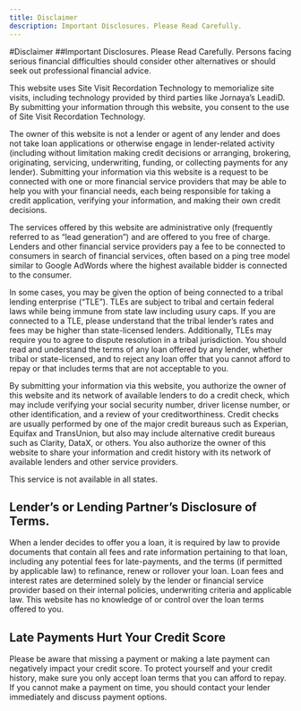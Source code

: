 ```yaml
---
title: Disclaimer
description: Important Disclosures. Please Read Carefully.
---
```

#Disclaimer
##Important Disclosures. Please Read Carefully.
Persons facing serious financial difficulties should consider other alternatives or should seek out professional financial advice.

This website uses Site Visit Recordation Technology to memorialize site visits, including technology provided by third parties like Jornaya’s LeadiD. By submitting your information through this website, you consent to the use of Site Visit Recordation Technology.

The owner of this website is not a lender or agent of any lender and does not take loan applications or otherwise engage in lender-related activity (including without limitation making credit decisions or arranging, brokering, originating, servicing, underwriting, funding, or collecting payments for any lender). Submitting your information via this website is a request to be connected with one or more financial service providers that may be able to help you with your financial needs, each being responsible for taking a credit application, verifying your information, and making their own credit decisions.

The services offered by this website are administrative only (frequently referred to as “lead generation”) and are offered to you free of charge. Lenders and other financial service providers pay a fee to be connected to consumers in search of financial services, often based on a ping tree model similar to Google AdWords where the highest available bidder is connected to the consumer.

In some cases, you may be given the option of being connected to a tribal lending enterprise (“TLE”). TLEs are subject to tribal and certain federal laws while being immune from state law including usury caps. If you are connected to a TLE, please understand that the tribal lender’s rates and fees may be higher than state-licensed lenders. Additionally, TLEs may require you to agree to dispute resolution in a tribal jurisdiction. You should read and understand the terms of any loan offered by any lender, whether tribal or state-licensed, and to reject any loan offer that you cannot afford to repay or that includes terms that are not acceptable to you.

By submitting your information via this website, you authorize the owner of this website and its network of available lenders to do a credit check, which may include verifying your social security number, driver license number, or other identification, and a review of your creditworthiness. Credit checks are usually performed by one of the major credit bureaus such as Experian, Equifax and TransUnion, but also may include alternative credit bureaus such as Clarity, DataX, or others. You also authorize the owner of this website to share your information and credit history with its network of available lenders and other service providers.

This service is not available in all states.
<br />
## Lender’s or Lending Partner’s Disclosure of Terms.
When a lender decides to offer you a loan, it is required by law to provide documents that contain all fees and rate information pertaining to that loan, including any potential fees for late-payments, and the terms (if permitted by applicable law) to refinance, renew or rollover your loan. Loan fees and interest rates are determined solely by the lender or financial service provider based on their internal policies, underwriting criteria and applicable law. This website has no knowledge of or control over the loan terms offered to you.
<br />

## Late Payments Hurt Your Credit Score
Please be aware that missing a payment or making a late payment can negatively impact your credit score. To protect yourself and your credit history, make sure you only accept loan terms that you can afford to repay. If you cannot make a payment on time, you should contact your lender immediately and discuss payment options.